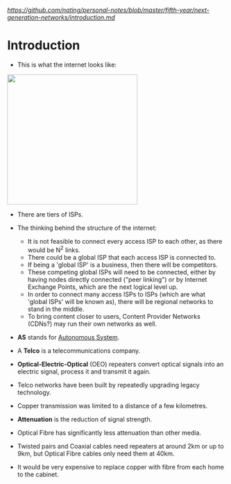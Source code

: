 
*https://github.com/nating/personal-notes/blob/master/fifth-year/next-generation-networks/introduction.md*

# Introduction

* This is what the internet looks like:  
<img width="300" src="https://github.com/nating/personal-notes/blob/master/fifth-year/next-generation-networks/images/internet-structure.png"/>

* There are tiers of ISPs.

* The thinking behind the structure of the internet:
  * It is not feasible to connect every access ISP to each other, as there would be N<sup>2</sup> links.
  * There could be a global ISP that each access ISP is connected to.
  * If being a 'global ISP' is a business, then there will be competitors.
  * These competing global ISPs will need to be connected, either by having nodes directly connected ("peer linking") or by Internet Exchange Points, which are the next logical level up.
  * In order to connect many access ISPs to ISPs (which are what 'global ISPs' will be known as), there will be regional networks to stand in the middle.
  * To bring content closer to users, Content Provider Networks (CDNs?) may run their own networks as well.

* **AS** stands for [Autonomous System](https://en.wikipedia.org/wiki/Autonomous_system_(Internet)).

* A **Telco** is a telecommunications company.

* **Optical-Electric-Optical** (OEO) repeaters convert optical signals into an electric signal, process it and transmit it again.

* Telco networks have been built by repeatedly upgrading legacy technology.

* Copper transmission was limited to a distance of a few kilometres.

* **Attenuation** is the reduction of signal strength.

* Optical Fibre has significantly less attenuation than other media.

* Twisted pairs and Coaxial cables need repeaters at around 2km or up to 9km, but Optical Fibre cables only need them at 40km.

* It would be very expensive to replace copper with fibre from each home to the cabinet.
